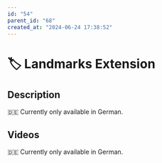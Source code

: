 ```yaml
---
id: "54"
parent_id: "68"
created_at: "2024-06-24 17:38:52"
---
```


# 🏷️ Landmarks Extension

## Description

🇩🇪 Currently only available in German.

## Videos

🇩🇪 Currently only available in German.
